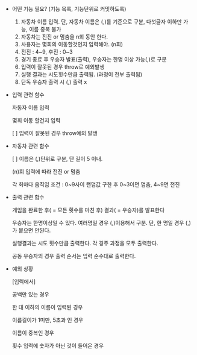 - 어떤 기능 필요? (기능 목록, 기능단위로 커밋하도록)
    1. 자동차 이름 입력. 단, 자동차 이름은 (,)를 기준으로 구분, 다섯글자 이하만 가능, 이름 중복 불가
    2. 자동차는 진진 or 멈춤을 n회 동안 한다.
    3. 사용자는 몇회의 이동할것인지 입력해야. (n회)
    4. 전진 : 4~9, 후진 : 0~3
    5. 경기 종료 후 우승자 발표(출력), 우승자는 한명 이상 가능(,)로 구분
    6. 입력이 잘못된 경우 throw로 예외발생
    7. 실행 결과는 시도횟수만큼 출력됨. (과정이 전부 출력됨)
    8. 단독 우승자 출력 시 (,) 출력 x

- 입력 관련 함수
  
    자동자 이름 입력
  
    몇회 이동 할건지 입력
  
    [ ] 입력이 잘못된 경우 throw예외 발생

- 자동차 관련 함수
  
    [ ] 이름은 (,)단위로 구분, 단 길이 5 이내.
  
    (n)회 입력에 따라 전진 or 멈춤
  
    각 회마다 움직임 조건 : 0~9사이 랜덤값 구한 후 0~3이면 멈춤, 4~9면 전진

- 출력 관련 함수
  
    게임을 완료한 후( = 모든 횟수를 마친 후) 결과( = 우승자)를 발표한다
  
    우승자는 한명이상일 수 있다. 여러명일 경우 (,)이용해서 구분. 단, 한 명일 경우 (,)가 붙으면 안된다.
  
    실행결과는 시도 횟수만큼 출력한다. 각 경주 과정을 모두 출력한다.
  
    공동 우승자의 경우 출력 순서는 입력 순수대로 출력한다.

- 예외 상황
  
    [입력에서]
  
    공백만 있는 경우
  
    한 대 이하의 이름이 입력된 경우
  
    이름길이가 1미만, 5초과 인 경우
  
    이름이 중복인 경우
  
    횟수 입력에 숫자가 아닌 것이 들어온 경우
    

    
